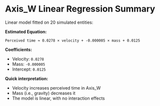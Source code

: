 # Axis_W Linear Regression Summary

Linear model fitted on 20 simulated entities:

**Estimated Equation:**

`Perceived time ≈ 0.0278 × velocity + -0.000005 × mass + 0.0125`

**Coefficients:**

- Velocity: `0.0278`
- Mass: `-0.000005`
- Intercept: `0.0125`

**Quick interpretation:**
- Velocity increases perceived time in Axis_W
- Mass (i.e., gravity) decreases it
- The model is linear, with no interaction effects

